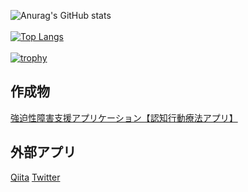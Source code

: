 ![Anurag's GitHub stats](https://github-readme-stats.vercel.app/api?username=kitaken55&show_icons=true&theme=tokyonight)<br><br>
[![Top Langs](https://github-readme-stats.vercel.app/api/top-langs/?username=kitaken55&layout=compact)](https://github.com/anuraghazra/github-readme-stats)<br><br>
[![trophy](https://github-profile-trophy.vercel.app/?username=kitaken55)](https://github.com/ryo-ma/github-profile-trophy)

## 作成物
[強迫性障害支援アプリケーション【認知行動療法アプリ】](https://play.google.com/store/apps/details?id=xyz.appmaker.wzkihf&hl=ja&gl=US)

## 外部アプリ
[Qiita](https://qiita.com/kitaken55)
[Twitter](https://twitter.com/kitaken55)
<!--
**kitaken55/kitaken55** is a ✨ _special_ ✨ repository because its `README.md` (this file) appears on your GitHub profile.

Here are some ideas to get you started:

- 🔭 I’m currently working on ...
- 🌱 I’m currently learning ...
- 👯 I’m looking to collaborate on ...
- 🤔 I’m looking for help with ...
- 💬 Ask me about ...
- 📫 How to reach me: ...
- 😄 Pronouns: ...
- ⚡ Fun fact: ...
-->
